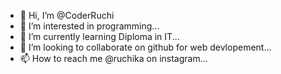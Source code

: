 - 👋 Hi, I’m @CoderRuchi
- 👀 I’m interested in programming...
- 🌱 I’m currently learning Diploma in IT...
- 💞️ I’m looking to collaborate on github for web devlopement...
- 📫 How to reach me @ruchika on instagram...

<!---
CoderRuchi/CoderRuchi is a ✨ special ✨ repository because its `README.md` (this file) appears on your GitHub profile.
You can click the Preview link to take a look at your changes.
--->
